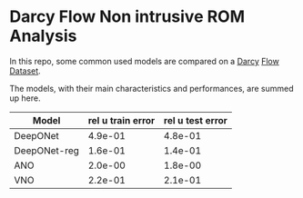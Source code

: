 # Darcy Flow Non intrusive ROM Analysis
In this repo, some common used models are compared on a [Darcy](https://github.com/guglielmopadula/DarcyFlowCircle) [Flow](https://github.com/guglielmopadula/DarcyFlowCircle) [Dataset](https://github.com/guglielmopadula/DarcyFlowCircle).


The models, with their main characteristics and 
performances, are summed up here.


|   Model     |rel u train error|rel u test error| 
|-------------|-----------------|----------------|
|DeepONet     |4.9e-01          |4.8e-01         |
|DeepONet-reg |1.6e-01          |1.4e-01         |
|ANO          |2.0e-00          |1.8e-00         |
|VNO          |2.2e-01          |2.1e-01         |